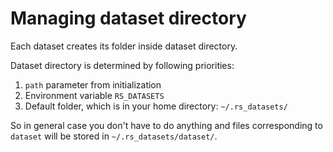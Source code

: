 # Managing dataset directory

Each dataset creates its folder inside dataset directory. 

Dataset directory is determined by following priorities:

1. `path` parameter from initialization
2. Environment variable `RS_DATASETS`
3. Default folder, which is in your home directory: `~/.rs_datasets/`

So in general case you don't have to do anything 
and files corresponding to `dataset` will be stored in `~/.rs_datasets/dataset/`.
